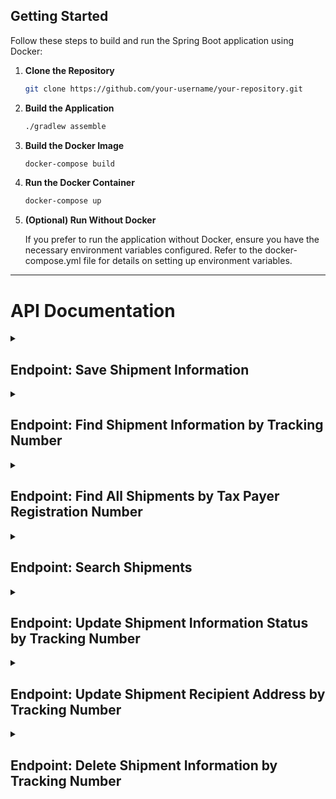 ## Getting Started

Follow these steps to build and run the Spring Boot application using Docker:

1. **Clone the Repository**

    ```bash
    git clone https://github.com/your-username/your-repository.git
    ```

2. **Build the Application**

    ```bash
    ./gradlew assemble
    ```

3. **Build the Docker Image**

    ```bash
    docker-compose build
    ```

4. **Run the Docker Container**

    ```bash
    docker-compose up
    ```

5. **(Optional) Run Without Docker**

    If you prefer to run the application without Docker, ensure you have the necessary environment variables configured. Refer to the docker-compose.yml file for details on setting up environment variables.

---

# API Documentation

<details>
  <summary><h2>Endpoint: Save Shipment Information</h2></summary>

- **URL**: `/api/shipments`
- **HTTP Method**: POST
- **Description**: This endpoint allows you to save shipment information.

**Request Body:**
```json
{
  "taxPayerRegistrationNo": "12345678900",
  "senderAddress": {
    "streetName": "Rua do remetente",
    "neighbourhood": "Bairro do remetente",
    "city": "Cidade do remetente",
    "stateCodeEnum": "SP",
    "addressNumber": "456",
    "zipCode": "12345678"
  },
  "recipientAddress": {
    "streetName": "Rua do destinatário",
    "neighbourhood": "Bairro do destinatário",
    "city": "Cidade do destinatário",
    "stateCodeEnum": "RJ",
    "addressNumber": "789",
    "zipCode": "98765432"
  },
  "value": 100.00,
  "weight": 5,
  "cubingMeasurement": 2.5
}
```
**Response:**
- **Status Code**: 201 Created
- **Description**: The shipment information was successfully saved.
- **Location Header**: The `Location` header in the response contains the URL of the newly created resource.

#### Example Response

```http
HTTP/1.1 201 Created
Location: /api/shipments/${UUID}
```
</details>


<details>
  <summary><h2>Endpoint: Find Shipment Information by Tracking Number</h2></summary>

- **URL**: `/api/shipments/{trackingNo}`
- **HTTP Method**: GET
- **Description**: This endpoint retrieves shipment information based on the provided tracking number.

**Request Parameters:**
- `trackingNo` (UUID, path parameter, required): The unique identifier of the shipment tracking number.

**Response:**
- **Status Code**: 200 OK
- **Description**: The shipment information was successfully retrieved.
- **Response Body**: A JSON object containing the shipment information.

#### Example Response Body

```json
{
  "trackingNo": "123e4567-e89b-12d3-a456-426614174000",
  "taxPayerRegistrationNo": "12345678900",
  "senderAddress": {
    "streetName": "Rua do remetente",
    "neighbourhood": "Bairro do remetente",
    "city": "Cidade do remetente",
    "stateCodeEnum": "SP",
    "addressNumber": "456",
    "zipCode": "98765432"
  },
  "recipientAddress": {
    "streetName": "Rua do destinatário",
    "neighbourhood": "Bairro do destinatário",
    "city": "Cidade do destinatário",
    "stateCodeEnum": "RJ",
    "addressNumber": "789",
    "zipCode": "98765432"
  },
  "shipmentStatus": "POSTED",
  "postingDate": "2024-02-27",
  "estimatedArrivalDate": "2024-03-03",
  "value": 100.00,
  "weight": 5,
  "cubingMeasurement": 2.5
}
```
</details>

<details>
  <summary><h2>Endpoint: Find All Shipments by Tax Payer Registration Number</h2></summary>

- **URL**: `/api/shipments`
- **HTTP Method**: GET
- **Description**: This endpoint allows you to retrieve all shipments associated with a specific tax payer registration number.

  #### Query Parameters

  - `taxPayerRegistrationNo` (String, required): The tax payer registration number (CPF or CNPJ) associated with the shipments.
  - `pageNo` (Integer, optional, default: 0): The page number of the results to retrieve.
  - `pageSize` (Integer, optional, default: 3): The number of shipments per page.

  #### Example Request

  `GET /api/shipments?taxPayerRegistrationNo=12345678901&pageNo=0&pageSize=10`

  #### Example Response

  ```json
  {
    "content": [
      {
        "trackingNumber": "123e4567-e89b-12d3-a456-426614174000",
        "taxPayerRegistrationNo": "12345678900",
        "senderAddress": {
          "streetName": "Rua do remetente",
          "neighbourhood": "Bairro do remetente",
          "city": "Cidade do remetente",
          "stateCodeEnum": "SP",
          "addressNumber": "456",
          "zipCode": "98765432"
        },
        "recipientAddress": {
          "streetName": "Rua do destinatário",
          "neighbourhood": "Bairro do destinatário",
          "city": "Cidade do destinatário",
          "stateCodeEnum": "RJ",
          "addressNumber": "789",
          "zipCode": "98765432"
        },
        "value": 100.00,
        "weight": 10,
        "cubingMeasurement": 2.5
      }, ... // other elements would be here
    ],
    "pageNo": 0,
    "pageSize": 3,
    "totalPages": 1,
    "totalElements": 1,
    "last": true
  }

</details>

<details>
<summary><h2>Endpoint: Search Shipments</h2></summary>

- **URL**: `/api/shipments/search`
- **HTTP Method**: GET
- **Description**: This endpoint allows you to search for shipments using a keyword.

  #### Query Parameters

  - `keyword` (String, required): The keyword to search for within shipment information.
  - `pageNo` (Integer, optional, default: 0): The page number of the results to retrieve.
  - `pageSize` (Integer, optional, default: 3): The number of shipments per page.

  #### Example Request

`GET /api/shipments/search?keyword=tracking&pageNo=0&pageSize=10`


#### Example Response

```json
{
    "content": [
      {
        "trackingNumber": "123e4567-e89b-12d3-a456-426614174000",
        "taxPayerRegistrationNo": "12345678900",
        "senderAddress": {
          "streetName": "Rua do remetente",
          "neighbourhood": "Bairro do remetente",
          "city": "Cidade do remetente",
          "stateCodeEnum": "SP",
          "addressNumber": "456",
          "zipCode": "98765432"
        },
        "recipientAddress": {
          "streetName": "Rua do destinatário",
          "neighbourhood": "Bairro do destinatário",
          "city": "Cidade do destinatário",
          "stateCodeEnum": "RJ",
          "addressNumber": "789",
          "zipCode": "98765432"
        },
        "value": 100.00,
        "weight": 10,
        "cubingMeasurement": 2.5
      }, ... // other elements would be here
    ],
    "pageNo": 0,
    "pageSize": 3,
    "totalPages": 1,
    "totalElements": 1,
    "last": true
  }
```

</details>

<details>
<summary><h2>Endpoint: Update Shipment Information Status by Tracking Number</h2></summary>

- **URL**: `/api/shipments/{trackingNo}/status`
- **HTTP Method**: PATCH
- **Description**: This endpoint allows you to update the status of a shipment using its tracking number.

  #### Path Parameters

  - `trackingNo` (UUID, required): The unique identifier of the shipment.

  #### Request Body

  The request body should be a JSON object containing the following field:

  - `shipmentStatusEnum` (String, required): The new status of the shipment. Possible values are `POSTED`, `IN_TRANSIT`, `DELIVERED`, `FAILED_TO_DELIVER`, `RETURNING_TO_SENDERS`.

  #### Example Request Body

  ```json
  {
    "shipmentStatusEnum": "IN_TRANSIT"
  }
  ```

Example Response

   - **Status Code**: 200 OK
   - **Description**: The shipment status was successfully updated.

```json
{
  "message": "Shipment status for the shipment of tracking number {trackingNo} has been successfully updated"
}
```

   - **Status Code**: 404 Not Found
   - **Description**: The shipment with the specified tracking number was not found.

```
json
{
  "error": "Shipment with tracking number {trackingNo} not found"
}
```
</details>


<details>
<summary><h2>Endpoint: Update Shipment Recipient Address by Tracking Number</h2></summary>

- **URL**: `/api/shipments/{trackingNo}/recipientAddress`
- **HTTP Method**: PATCH
- **Description**: This endpoint allows you to update the recipient's address of a shipment using its tracking number.

#### Path Parameters

- `trackingNo` (UUID, required): The unique identifier of the shipment.

#### Request Body

The request body should be a JSON object containing the following fields:

- `streetName` (String, required): The street name of the recipient's address.
- `neighbourhood` (String, required): The neighborhood of the recipient's address.
- `city` (String, required): The city of the recipient's address.
- `stateCodeEnum` (String, required): The state code of the recipient's address.
- `addressNumber` (String, required): The address number of the recipient's address.
- `zipCode` (String, required): The ZIP code of the recipient's address.

#### Example Request Body

```json
{
  "streetName": "Rua nova",
  "neighbourhood": "Bairro novo",
  "city": "Cidade nova",
  "stateCodeEnum": "AC",
  "addressNumber": "456",
  "zipCode": "98765432"
}
```

#### Example Response

- **Status Code**: 200 OK
- **Description**: The recipient address of the shipment was successfully updated.

```json
{
  "message": "Recipient address for the shipment with tracking number {trackingNo} has been successfully updated"
}
```

- **Status Code**: 404 Not Found
- **Description**: The shipment with the specified tracking number was not found.

```json
{
  "error": "Shipment with tracking number {trackingNo} not found"
}
```

</details>

<details>
<summary><h2>Endpoint: Delete Shipment Information by Tracking Number</h2></summary>

- **URL**: `/api/shipments/{trackingNo}`
- **HTTP Method**: DELETE
- **Description**: This endpoint allows you to delete a shipment using its tracking number.

#### Path Parameters

- `trackingNo` (UUID, required): The unique identifier of the shipment to be deleted.

#### Example Request

```
DELETE /api/shipments/{trackingNo}
```

#### Example Response

```json
{
  "message": "Shipment for the shipment of tracking number {trackingNo} has been successfully deleted"
}
```

- **Status Code**: 200 OK
- **Description**: The shipment with the specified tracking number was successfully deleted.

```json
{
  "error": "Shipment with tracking number {trackingNo} not found"
}
```

- **Status Code**: 404 Not Found
- **Description**: The shipment with the specified tracking number was not found.

</details>

